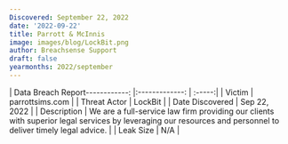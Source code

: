 ```yaml
---
Discovered: September 22, 2022
date: '2022-09-22'
title: Parrott & McInnis
image: images/blog/LockBit.png
author: Breachsense Support
draft: false
yearmonths: 2022/september
---
```


| Data Breach Report------------:     |:-------------:    | :-----:|
| Victim      | parrottsims.com      | 
| Threat Actor      | LockBit      | 
| Date Discovered      | Sep 22, 2022      | 
| Description      | We are a full-service law firm providing our clients with superior legal services by leveraging our resources and personnel to deliver timely legal advice.      | 
| Leak Size      | N/A      | 

